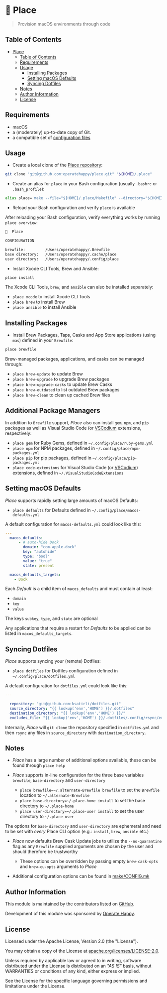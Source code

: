 # 📍 Place

> Provision macOS environments through code

## Table of Contents

- [Place](#-place)
  - [Table of Contents](#table-of-contents)
  - [Requirements](#requirements)
  - [Usage](#usage)
    - [Installing Packages](#installing-packages)
    - [Setting macOS Defaults](#setting-macos-defaults)
    - [Syncing Dotfiles](#syncing-dotfiles)
  - [Notes](#notes)
  - [Author Information](#author-information)
  - [License](#license)

## Requirements

- macOS
- a (moderately) up-to-date copy of Git.
- a compatible set of [configuration files](https://github.com/ksatirli/dotfiles/tree/master/.config/place)

## Usage

- Create a local clone of the [Place repository](https://github.com/operatehappy/place):

```sh
git clone "git@github.com:operatehappy/place.git" "${HOME}/.place"
```

- Create an alias for `place` in your Bash configuration (usually `.bashrc` or `.bash_profile`):

```sh
alias place='make --file="${HOME}/.place/Makefile" --directory="${HOME}/.place/"'
```

- Reload your Bash configuration and verify `place` is available

After reloading your Bash configuration, verify everything works by running `place overview`:

```sh
📍  Place

CONFIGURATION

brewfile:         /Users/operatehappy/.Brewfile
base directory:   /Users/operatehappy/.cache/place
user directory:   /Users/operatehappy/.config/place
```

- Install Xcode CLI Tools, Brew and Ansible:

```sh
place install
```

The Xcode CLI Tools, `brew`, and `ansible` can also be installed separately:

- `place xcode` to install Xcode CLI Tools
- `place brew` to install Brew
- `place ansible` to install Ansible

## Installing Packages

- Install Brew Packages, Taps, Casks and App Store applications (using `mas`) defined in your `Brewfile`:

```sh
place brewfile
```

Brew-managed packages, applications, and casks can be managed through:

- `place brew-update` to update Brew
- `place brew-upgrade` to upgrade Brew packages
- `place brew-upgrade-casks` to update Brew Casks
- `place brew-outdated` to list outdated Brew packages
- `place brew-clean` to clean up cached Brew files

## Additional Package Managers

In addition to `Brewfile` support, _Place_ also can install `gem`, `npm`, and `pip` packages as well as Visual Studio Code (or [VSCodium](https://vscodium.com) extensions, respectively:

- `place gem` for Ruby Gems, defined in `~/.config/place/ruby-gems.yml`
- `place npm` for NPM packages, defined in `~/.config/place/npm-packages.yml`
- `place pip` for pip packages, defined in `~/.config/place/pip-packages.yml`
- `place code-extensions` for Visual Studio Code (or [VSCodium](https://vscodium.com)) extensions, defined in `~/.VisualStudioCodeExtensions`

## Setting macOS Defaults

_Place_ supports rapidly setting large amounts of macOS Defaults:

- `place defaults` for Defaults defined in `~/.config/place/macos-defaults.yml`

A default configuration for `macos-defaults.yml` could look like this:

```yaml
---
  macos_defaults:
      - # auto-hide Dock
        domain: "com.apple.dock"
        key: "autohide"
        type: "bool"
        value: "true"
        state: present

  macos_defaults_targets:
    - Dock
```

Each _Default_ is a child item of `macos_defaults` and must contain at least:

- `domain`
- `key`
- `value`

The keys `subkey`, `type`, and `state` are optional

Any applications that require a restart for _Defaults_ to be applied can be listed in `macos_defaults_targets`.

## Syncing Dotfiles

_Place_ supports syncing your (remote) Dotfiles:

- `place dotfiles` for Dotfiles configuration defined in `~/.config/place/dotfiles.yml`

A default configuration for `dotfiles.yml` could look like this:

```yaml
---

  repository: "git@github.com:ksatirli/dotfiles.git"
  source_directory: "{{ lookup('env','HOME') }}/.dotfiles"
  destination_directory: "{{ lookup('env','HOME') }}/"
  excludes_file: "{{ lookup('env','HOME') }}/.dotfiles/.config/rsync/excludes"
```

Internally, _Place_ will `git clone` the repository specified in `dotfiles.yml` and then `rsync` any files in `source_directory` with `destination_directory`.

## Notes

- _Place_ has a large number of additional options available, these can be found through `place help`

- _Place_ supports in-line configuration for the three base variables `brewfile`, `base-directory` and `user-directory`
  - `place brewfile=~/.alternate-Brewfile brewfile` to set the `Brewfile` location to `~/.alternate-Brewfile`
  - `place base-directory=~/.place-home install` to set the base directory to `~/.place-home`
  - `place user-directory=~/.place-user install` to set the user directory to `~/.place-user`

The options for `base-directory` and `user-directory` are ephemeral and need to be set with _every_ Place CLI option (e.g.: `install`, `brew`, `ansible` etc.)

- _Place_ now defaults Brew Cask Update jobs to utilize the `--no-quarantine` flag as any `Brewfile` supplied arguments are chosen _by_ the user and should therefore be trustworthy
  - These options can be overridden by passing empty `brew-cask-opts` and `brew-cu-opts` arguments to _Place_

- Additional configuration options can be found in [make/CONFIG.mk](https://github.com/operatehappy/place/blob/master/make/CONFIG.mk)

## Author Information

This module is maintained by the contributors listed on [GitHub](https://github.com/operatehappy/place/graphs/contributors).

Development of this module was sponsored by [Operate Happy](https://github.com/operatehappy).

## License

Licensed under the Apache License, Version 2.0 (the "License").

You may obtain a copy of the License at [apache.org/licenses/LICENSE-2.0](http://www.apache.org/licenses/LICENSE-2.0).

Unless required by applicable law or agreed to in writing, software distributed under the License is distributed on an _"AS IS"_ basis, without WARRANTIES or conditions of any kind, either express or implied.

See the License for the specific language governing permissions and limitations under the License.
